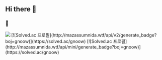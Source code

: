 ## Hi there 👋

### 🌱

<!--
<a href="#">
  <img align="left" src="https://github-readme-stats.vercel.app/api?username=No-366&show_icons=true&theme=cobalt&line_height=27" />
</a>
-->
<a href="#">
  <img align="left" src="https://github-readme-stats.vercel.app/api/top-langs/?username=No-366&hide_langs_below=1&theme=cobalt" />
</a>
[![Solved.ac
프로필](http://mazassumnida.wtf/api/v2/generate_badge?boj=gnoow)](https://solved.ac/gnoow)
[![Solved.ac
프로필](http://mazassumnida.wtf/api/mini/generate_badge?boj=gnoow)](https://solved.ac/gnoow)

<!--
**No-366/No-366** is a ✨ _special_ ✨ repository because its `README.md` (this file) appears on your GitHub profile.

Here are some ideas to get you started:

- 🔭 I’m currently working on ...
- 🌱 I’m currently learning ...
- 👯 I’m looking to collaborate on ...
- 🤔 I’m looking for help with ...
- 💬 Ask me about ...
- 📫 How to reach me: ...
- 😄 Pronouns: ...
- ⚡ Fun fact: ...
-->
